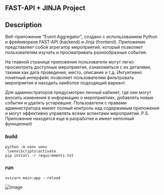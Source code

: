 ## FAST-API + JINJA Project
## Description
Веб-приложение "Event Aggregator", создано с использованием Python и фреймворков FAST-API (backend) и Jinja (frontend). Приложение представляет собой агрегатор мероприятий, который позволяет пользователям изучать и просматривать разнообразные события.

На главной странице приложения пользователи могут легко просмотреть доступные мероприятия, ознакомиться с их деталями, такими как дата проведения, место, описание и т.д. Интуитивно понятный интерфейс позволяет пользователям фильтровать мероприятия и находить наиболее подходящий вариант.

Для администраторов предусмотрен личный кабинет, где они могут вносить изменения в информацию о мероприятиях, добавлять новые события и удалять устаревшие. Пользователи с правами администратора имеют полный контроль над содержимым приложения и могут эффективно управлять всеми аспектами мероприятий.
P.S. Приложение находится еще в разработке и имеет неполный функционал)
### build
```
python -m venv venv
.\venv\Scripts\activate
pip install -r requirements.txt
```
### run
```
uvicorn main:app --reload
```
![image](https://github.com/MontelnV/events_aggregator_web-app/assets/139653630/09464406-c205-4b6d-b3d8-e3e568bb7f3a)
